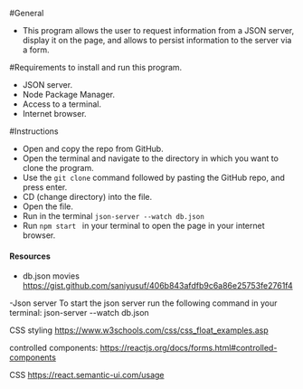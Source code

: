#General
- This program allows the user to request information from a JSON server, display it on the page, and allows to persist information to the server via a form. 

#Requirements to install and run this program.
- JSON server.
- Node Package Manager. 
- Access to a terminal. 
- Internet browser. 

#Instructions
- Open and copy the repo from GitHub.
- Open the terminal and navigate to the directory in which you want to clone the program.
- Use the `git clone` command followed by pasting the GitHub repo, and press enter.
- CD (change directory) into the file.
- Open the file.
- Run in the terminal `json-server --watch db.json` 
- Run  `npm start ` in your terminal to open the page in your internet browser.

#### Resources #### 

- db.json movies 
https://gist.github.com/saniyusuf/406b843afdfb9c6a86e25753fe2761f4

-Json server
To start the json server run the following command in your terminal:
json-server --watch db.json

CSS styling 
https://www.w3schools.com/css/css_float_examples.asp

controlled components:
https://reactjs.org/docs/forms.html#controlled-components

CSS
https://react.semantic-ui.com/usage
